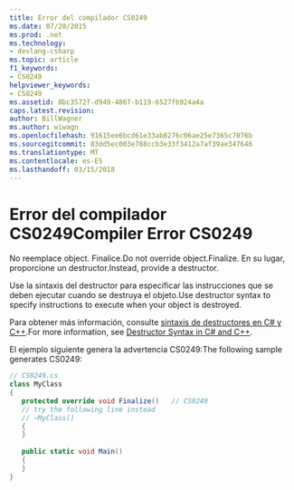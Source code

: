```yaml
---
title: Error del compilador CS0249
ms.date: 07/20/2015
ms.prod: .net
ms.technology:
- devlang-csharp
ms.topic: article
f1_keywords:
- CS0249
helpviewer_keywords:
- CS0249
ms.assetid: 8bc3572f-d949-4867-b119-6527fb924a4a
caps.latest.revision: 
author: BillWagner
ms.author: wiwagn
ms.openlocfilehash: 91615ee6bcd61e33ab8276c06ae25e7365c7076b
ms.sourcegitcommit: 83dd5ec003e788ccb3e33f3412a7af39ae347646
ms.translationtype: MT
ms.contentlocale: es-ES
ms.lasthandoff: 03/15/2018
---
```

# <a name="compiler-error-cs0249"></a><span data-ttu-id="fa672-102">Error del compilador CS0249</span><span class="sxs-lookup"><span data-stu-id="fa672-102">Compiler Error CS0249</span></span>
<span data-ttu-id="fa672-103">No reemplace object. Finalice.</span><span class="sxs-lookup"><span data-stu-id="fa672-103">Do not override object.Finalize.</span></span> <span data-ttu-id="fa672-104">En su lugar, proporcione un destructor.</span><span class="sxs-lookup"><span data-stu-id="fa672-104">Instead, provide a destructor.</span></span>  
  
 <span data-ttu-id="fa672-105">Use la sintaxis del destructor para especificar las instrucciones que se deben ejecutar cuando se destruya el objeto.</span><span class="sxs-lookup"><span data-stu-id="fa672-105">Use destructor syntax to specify instructions to execute when your object is destroyed.</span></span>  
  
 <span data-ttu-id="fa672-106">Para obtener más información, consulte [sintaxis de destructores en C# y C++](http://msdn.microsoft.com/library/d7901491-7e89-4b6f-8270-0635aa6581b5).</span><span class="sxs-lookup"><span data-stu-id="fa672-106">For more information, see [Destructor Syntax in C# and C++](http://msdn.microsoft.com/library/d7901491-7e89-4b6f-8270-0635aa6581b5).</span></span>  
  
 <span data-ttu-id="fa672-107">El ejemplo siguiente genera la advertencia CS0249:</span><span class="sxs-lookup"><span data-stu-id="fa672-107">The following sample generates CS0249:</span></span>  
  
```csharp  
// CS0249.cs  
class MyClass  
{  
   protected override void Finalize()   // CS0249  
   // try the following line instead  
   // ~MyClass()  
   {  
   }  
  
   public static void Main()  
   {  
   }  
}  
```
